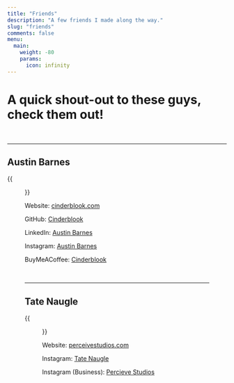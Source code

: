 ```yaml
---
title: "Friends"
description: "A few friends I made along the way."
slug: "friends"
comments: false
menu:
  main:
    weight: -80
    params:
      icon: infinity
---
```


# A quick shout-out to these guys, check them out!

&nbsp;

------

## Austin Barnes

{{<figure src="https://www.cinderblook.com/Portrait_Austin.jpg" title="Austin Barnes" width="150">}}

Website: [cinderblook.com](https://cinderblook.com)

GitHub: [Cinderblook](https://github.com/Cinderblook)

LinkedIn: [Austin Barnes](https://www.linkedin.com/in/austin-barnes-03869218a/)

Instagram: [Austin Barnes](https://www.instagram.com/austin_barnesz/)

BuyMeACoffee: [Cinderblook](https://www.buymeacoffee/Cinderblook)

&nbsp;

------

## Tate Naugle

{{<figure src="https://scontent.fagc1-2.fna.fbcdn.net/v/t39.30808-1/274083657_1633811710350952_1764325339258279629_n.jpg?stp=dst-jpg_p200x200&_nc_cat=108&ccb=1-5&_nc_sid=7206a8&_nc_ohc=vAvP__gxjEEAX_teLsR&_nc_ht=scontent.fagc1-2.fna&oh=00_AT-fHlJJGkwARzyqqWKBVDxsS-uceEBXkJvDats8jPsNNQ&oe=624B8231" title="Tate Naugle" width="150">}}

Website: [perceivestudios.com](https://perceivestudios.com)

Instagram: [Tate Naugle](https://www.instagram.com/tatenaugle/)

Instagram (Business): [Percieve Studios](https://www.instagram.com/perceivestudios/)